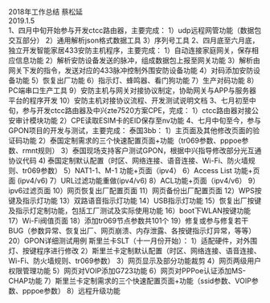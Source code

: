 2018年工作总结
蔡松延   
 2019.1.5  
1、四月中旬开始参与开发ctcc路由器，主要完成： 
  1）udp远程网管功能（数据包交互部分）
  2）通用解析json格式数据工具
  3）序列号工具
2、四月底至六月底，独立开发智能家居433安防主机程序，主要完成：
  1）自动连接家庭网关，保存相应信息功能
  2）解析安防设备发送的脉冲，组成数据包上报至网关功能
  3）解析由网关下发的指令，发送对应的433脉冲控制外围安防设备功能
  4）对码添加安防设备功能
  5）恢复出厂功能
  6）指示灯、蜂鸣器、看门狗功能
  7）生产对码功能
  8）PC端串口生产工具
  9）安防主机与网关对接协议制定，协助网关与APP与服务器平台的程序开发
  10）安防主机对接协议流程、开发测试说明文档
3、七月初至中旬，参与开发ctcc路由器及中兴zte7520方案CPE，完成：
  1）ctcc路由器对接公安审计模块功能
  2）CPE读取ESIM卡的EID保存至nv功能
4、七月中旬至今，参与GPON项目的开发与测试，主要完成：
泰国3bb：
  1）主页面及其他修改页面的验证码功能
  2）泰国定制需求的三个快速配置页面+功能（tr069参数、pppoe参数、rmnt规则）
  3）泰国现场支持客户测试GPON，根据中兴指导修改部分光互通协议代码
  4) 泰国定制默认配置（时区、网络连接、语音连接、Wi-Fi、防火墙规则、tr069参数）
  5）NAT1-1、M-1 功能+页面（ipv4）
  6）Access List 功能+页面 (ipv4/v6)
  7）URL过滤功能重做(ipv4/v6)
  8）ACL功能+页面（ipv4/v6）
  9）ipv6过滤页面
  10）网页恢复出厂配置页面
  11）网页备份出厂配置页面
  12）WPS按键及指示灯功能
  13）双路语音指示灯功能
  14）USB指示灯功能
  15）恢复出厂按键及指示灯定制功能，包括工厂测试及实际使用功能
  16）boot下WLAN按键功能
  17）Wi-Fi阀值页面
  18）添加tr069节点参数共101个
  19）修复或参与修复若干BUG（参数异常、恢复出厂、网页崩溃、内存泄露、各按键指示灯异常，等等）
  20）GPON详细测试用例
斯里兰卡SLT（十一月份开始）：
  1）适配硬件，对外围灯、按键程序进行修改
  2）斯里兰卡定制默认配置（时区、网络连接、语音连接、Wi-Fi、防火墙规则、tr069参数）
  3）网页显示及部分功能裁剪
  4）网页两级用户权限管理功能
  5）网页对VOIP添加G723功能
  6）网页对PPPoe认证添加MS-CHAP功能
  7）斯里兰卡定制需求的三个快速配置页面+功能（ssid参数、VOIP参数、pppoe参数）
  8）远程升级功能
